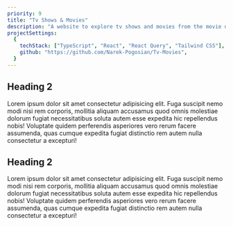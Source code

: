 ```yaml
---
priority: 9
title: "Tv Shows & Movies"
description: "A website to explore tv shows and movies from the movie database with modern features such as infinite scrolling."
projectSettings:
  {
    techStack: ["TypeScript", "React", "React Query", "Tailwind CSS"],
    github: "https://github.com/Narek-Pogosian/Tv-Movies",
  }
---
```


## Heading 2

Lorem ipsum dolor sit amet consectetur adipisicing elit. Fuga suscipit
nemo modi nisi rem corporis, mollitia aliquam accusamus quod omnis
molestiae dolorum fugiat necessitatibus soluta autem esse expedita hic
repellendus nobis! Voluptate quidem perferendis asperiores vero rerum
facere assumenda, quas cumque expedita fugiat distinctio rem autem nulla
consectetur a excepturi!

## Heading 2

Lorem ipsum dolor sit amet consectetur adipisicing elit. Fuga suscipit
nemo modi nisi rem corporis, mollitia aliquam accusamus quod omnis
molestiae dolorum fugiat necessitatibus soluta autem esse expedita hic
repellendus nobis! Voluptate quidem perferendis asperiores vero rerum
facere assumenda, quas cumque expedita fugiat distinctio rem autem nulla
consectetur a excepturi!
